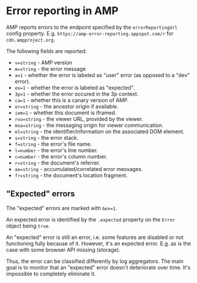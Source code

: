 <!---
Copyright 2016 The AMP HTML Authors. All Rights Reserved.

Licensed under the Apache License, Version 2.0 (the "License");
you may not use this file except in compliance with the License.
You may obtain a copy of the License at

      http://www.apache.org/licenses/LICENSE-2.0

Unless required by applicable law or agreed to in writing, software
distributed under the License is distributed on an "AS-IS" BASIS,
WITHOUT WARRANTIES OR CONDITIONS OF ANY KIND, either express or implied.
See the License for the specific language governing permissions and
limitations under the License.
-->

# Error reporting in AMP

AMP reports errors to the endpoint specified by the `errorReportingUrl` config
property. E.g. `https://amp-error-reporting.appspot.com/r` for `cdn.ampproject.org`.

The following fields are reported:

- `v=string` - AMP version
- `m=string` - the error message
- `a=1` - whether the error is labeled as "user" error (as opposed to a "dev" error).
- `ex=1` - whether the error is labeled as "expected".
- `3p=1` - whether the error occured in the 3p context.
- `ca=1` - whether this is a canary version of AMP.
- `or=string` - the ancestor origin if available.
- `iem=1` - whether this document is iframed.
- `rvu=string` - the viewer URL, provided by the viewer.
- `mso=string` - the messaging origin for viewer communication.
- `el=string` - the identifier/information on the associated DOM element.
- `s=string` - the error stack.
- `f=string` - the error's file name.
- `l=number` - the error's line number.
- `c=number` - the error's column number.
- `r=string` - the document's referrer.
- `ae=string` - accumulated/correlated error messages.
- `fr=string` - the document's location fragment.

## "Expected" errors

The "expected" errors are marked with `&ex=1`.

An expected error is identified by the `.expected` property on the `Error` object being `true`.

An "expected" error is still an error, i.e. some features are disabled or not
functioning fully because of it. However, it's an expected error. E.g. as is the
case with some browser API missing (storage).

Thus, the error can be classified differently by log aggregators. The main goal
is to monitor that an "expected" error doesn't deteriorate over time. It's
impossible to completely eliminate it.
